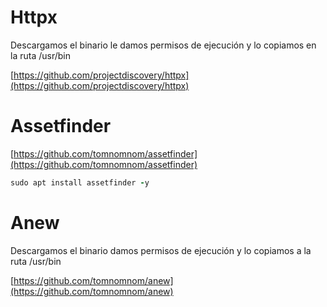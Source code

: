 # Httpx
Descargamos el binario le damos permisos de ejecución y lo copiamos en la ruta /usr/bin

[https://github.com/projectdiscovery/httpx](https://github.com/projectdiscovery/httpx)

# Assetfinder
[https://github.com/tomnomnom/assetfinder](https://github.com/tomnomnom/assetfinder)

```ruby
sudo apt install assetfinder -y
```

# Anew
Descargamos el binario damos permisos de ejecución y lo copiamos a la ruta /usr/bin

[https://github.com/tomnomnom/anew](https://github.com/tomnomnom/anew)
